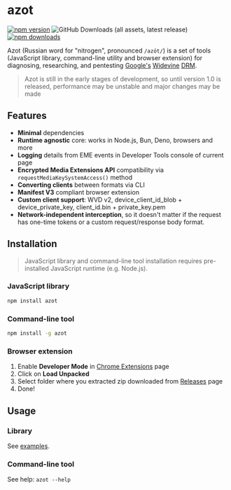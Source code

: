 # azot

[![npm version](https://img.shields.io/npm/v/azot?style=flat&color=black)](https://www.npmjs.com/package/azot)
![GitHub Downloads (all assets, latest release)](https://img.shields.io/github/downloads/vitalygashkov/azot/latest/total?style=flat&color=black)
[![npm downloads](https://img.shields.io/npm/dt/azot?style=flat&color=black)](https://www.npmjs.com/package/azot)

Azot (Russian word for "nitrogen", pronounced `/azо́t/`) is a set of tools (JavaScript library, command-line utility and browser extension) for diagnosing, researching, and pentesting [Google's](https://about.google/) [Widevine](https://www.widevine.com/about) [DRM](https://www.urbandictionary.com/define.php?term=DRM).

> Azot is still in the early stages of development, so until version 1.0 is released, performance may be unstable and major changes may be made

## Features

- **Minimal** dependencies
- **Runtime agnostic** core: works in Node.js, Bun, Deno, browsers and more
- **Logging** details from EME events in Developer Tools console of current page
- **Encrypted Media Extensions API** compatibility via `requestMediaKeySystemAccess()` method
- **Converting clients** between formats via CLI
- **Manifest V3** compliant browser extension
- **Custom client support**: WVD v2, device_client_id_blob + device_private_key, client_id.bin + private_key.pem
- **Network-independent interception**, so it doesn't matter if the request has one-time tokens or a custom request/response body format.

## Installation

> JavaScript library and command-line tool installation requires pre-installed JavaScript runtime (e.g. Node.js).

### JavaScript library

```bash
npm install azot
```

### Command-line tool

```bash
npm install -g azot
```

### Browser extension

1. Enable **Developer Mode** in [Chrome Extensions](chrome://extensions/) page
2. Click on **Load Unpacked**
3. Select folder where you extracted zip downloaded from [Releases](https://github.com/vitalygashkov/azot/releases) page
4. Done!

## Usage

### Library

See [examples](https://github.com/vitalygashkov/azot/blob/main/examples).

### Command-line tool

See help: `azot --help`
